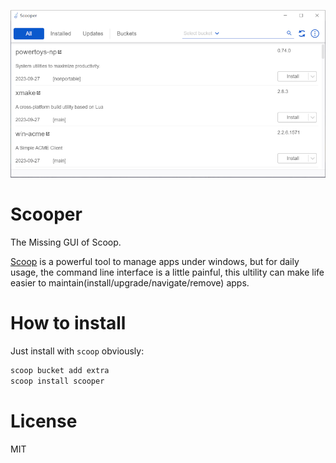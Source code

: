 ![Scooper](./Scooper.png)

# Scooper
The Missing GUI of Scoop.

[Scoop](https://scoop.sh/) is a powerful tool to manage apps under windows, but for daily usage, the command line interface is a little painful, this ultility can make life easier to maintain(install/upgrade/navigate/remove) apps.

# How to install

Just install with `scoop` obviously:

```cmd
scoop bucket add extra
scoop install scooper
```

# License
MIT
